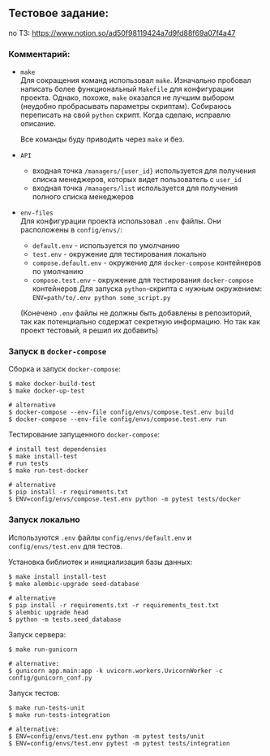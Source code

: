 ## Тестовое задание:

по ТЗ: https://www.notion.so/ad50f98119424a7d9fd88f69a07f4a47


### Комментарий:
* `make`  
  Для сокращения команд использовал `make`.  Изначально пробовал написать более функциональный `Makefile` для конфигурации проекта. Однако, похоже, `make` оказался не лучшим выбором (неудобно пробрасывать параметры скриптам). Собираюсь переписать на свой `python` скрипт. Когда сделаю, исправлю описание.
  
  Все команды буду приводить через `make` и без.

* `API`  
  - входная точка `/managers/{user_id}` используется для получения списка менеджеров, которых видет пользователь с `user_id`
  - входная точка `/managers/list` используется для получения полного списка менеджеров
 
* `env-files`  
  Для конфигурации проекта использовал `.env` файлы. Они расположены в `config/envs/`:
  - `default.env` - используется по умолчанию
  - `test.env` - окружение для тестирования локально
  - `compose.default.env` - окружение для `docker-compose` контейнеров по умолчанию
  - `compose.test.env` - окружение для тестирования `docker-compose` контейнеров
  Для запуска `python`-скрипта с нужным окружением: `ENV=path/to/.env python some_script.py`
  
  (Конечено `.env` файлы не должны быть добавлены в репозиторий, так как потенциально содержат секретную информацию. Но так как проект тестовый, я решил их добавить)

### Запуск в `docker-compose`

Cборка и запуск `docker-compose`:

```console
$ make docker-build-test
$ make docker-up-test

# alternative
$ docker-compose --env-file config/envs/compose.test.env build
$ docker-compose --env-file config/envs/compose.test.env run
```
Тестирование запущенного `docker-compose`:

```console
# install test dependensies
$ make install-test
# run tests
$ make run-test-docker

# alternative
$ pip install -r requirements.txt
$ ENV=config/envs/compose.test.env python -m pytest tests/docker
```

### Запуск локально
Используются  `.env` файлы `config/envs/default.env` и `config/envs/test.env` для тестов.

Установка библиотек и инициализация базы данных:
```console
$ make install install-test
$ make alembic-upgrade seed-database

# alternative
$ pip install -r requirements.txt -r requirements_test.txt
$ alembic upgrade head
$ python -m tests.seed_database

```

Запуск сервера:
```console
$ make run-gunicorn

# alternative:  
$ gunicorn app.main:app -k uvicorn.workers.UvicornWorker -c config/gunicorn_conf.py
```

Запуск тестов:
```console
$ make run-tests-unit
$ make run-tests-integration

# alternative:
$ ENV=config/envs/test.env python -m pytest tests/unit
$ ENV=config/envs/test.env pytest -m pytest tests/integration
```

